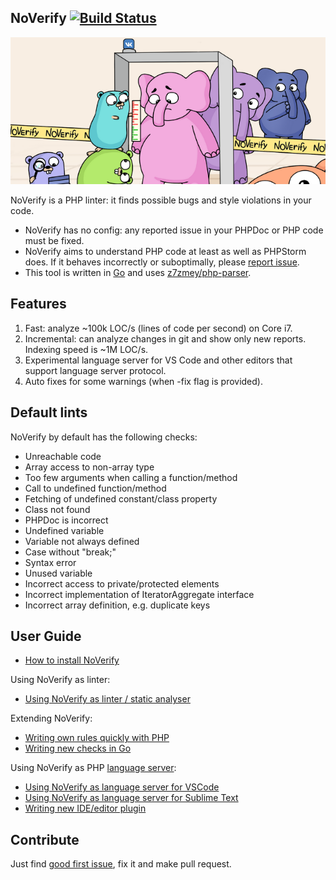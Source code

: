 ## NoVerify [![Build Status](https://travis-ci.org/VKCOM/noverify.svg?branch=master)](https://travis-ci.org/VKCOM/noverify)

![](/docs/noverify_small.png)

NoVerify is a PHP linter: it finds possible bugs and style violations in your code.

* NoVerify has no config: any reported issue in your PHPDoc or PHP code must be fixed.
* NoVerify aims to understand PHP code at least as well as PHPStorm does. If it behaves incorrectly or suboptimally, please [report issue](https://github.com/VKCOM/noverify/issues/new).
* This tool is written in [Go](https://golang.org/) and uses [z7zmey/php-parser](https://github.com/z7zmey/php-parser).

## Features

1. Fast: analyze ~100k LOC/s (lines of code per second) on Core i7.
2. Incremental: can analyze changes in git and show only new reports. Indexing speed is ~1M LOC/s.
3. Experimental language server for VS Code and other editors that support language server protocol.
4. Auto fixes for some warnings (when -fix flag is provided).

## Default lints

NoVerify by default has the following checks:

- Unreachable code
- Array access to non-array type 
- Too few arguments when calling a function/method
- Call to undefined function/method
- Fetching of undefined constant/class property
- Class not found
- PHPDoc is incorrect
- Undefined variable
- Variable not always defined
- Case without "break;"
- Syntax error
- Unused variable
- Incorrect access to private/protected elements
- Incorrect implementation of IteratorAggregate interface
- Incorrect array definition, e.g. duplicate keys

## User Guide

- [How to install NoVerify](docs/install.md)

Using NoVerify as linter:
- [Using NoVerify as linter / static analyser](docs/linter-usage.md)

Extending NoVerify:
- [Writing own rules quickly with PHP](docs/dynamic-rules.md)
- [Writing new checks in Go](docs/writing-checks-in-go.md)

Using NoVerify as PHP [language server](https://langserver.org):
- [Using NoVerify as language server for VSCode](docs/vscode-plugin.md)
- [Using NoVerify as language server for Sublime Text](docs/sublime-plugin.md)
- [Writing new IDE/editor plugin](docs/writing-new-ide-plugin.md)

## Contribute

Just find [good first issue](https://github.com/VKCOM/noverify/issues?q=is%3Aissue+is%3Aopen+label%3A%22good+first+issue%22), fix it and make pull request.
